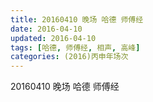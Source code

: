 ```yaml
---
title: 20160410 晚场 哈德 师傅经
date: 2016-04-10
updated: 2016-04-10
tags: [哈德, 师傅经, 相声, 高峰] 
categories: (2016)丙申年场次 
---
```

20160410 晚场 哈德 师傅经
